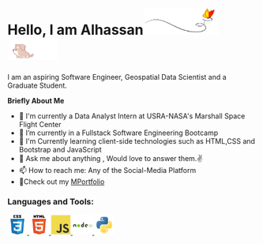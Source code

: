 # Hello, I am Alhassan<img src="images/butterfly.gif" width=30%><img src="images/dog.gif" width=20%>

I am an aspiring Software Engineer, Geospatial Data Scientist and a Graduate
Student.

<!-- <img align="right" alt="GIF" src="images/butterfly.gif" /> -->

**Briefly About Me**

- 🔭 I'm currently a Data Analyst Intern at USRA-NASA's Marshall Space Flight
  Center
- 🌱 I’m currently in a Fullstack Software Engineering Bootcamp
- 👯 I'm Currently learning client-side technologies such as HTML,CSS and Bootstrap
  and JavaScript
- 💬 Ask me about anything , Would love to answer them.✌
- 📫 How to reach me: Any of the Social-Media Platform
- 📝Check out my [MPortfolio](https://sahadalhassan.com/)
 
<h3 align="left">Languages and Tools:</h3>
<p align="left"> <a href="https://www.w3schools.com/css/" target="_blank" rel="noreferrer"> <img src="https://raw.githubusercontent.com/devicons/devicon/master/icons/css3/css3-original-wordmark.svg" alt="css3" width="40" height="40"/> </a> <a href="https://www.w3.org/html/" target="_blank" rel="noreferrer"> <img src="https://raw.githubusercontent.com/devicons/devicon/master/icons/html5/html5-original-wordmark.svg" alt="html5" width="40" height="40"/> </a> <a href="https://developer.mozilla.org/en-US/docs/Web/JavaScript" target="_blank" rel="noreferrer"> <img src="https://raw.githubusercontent.com/devicons/devicon/master/icons/javascript/javascript-original.svg" alt="javascript" width="40" height="40"/> </a> <a href="https://nodejs.org" target="_blank" rel="noreferrer"> <img src="https://raw.githubusercontent.com/devicons/devicon/master/icons/nodejs/nodejs-original-wordmark.svg" alt="nodejs" width="40" height="40"/> </a> <a href="https://www.python.org" target="_blank" rel="noreferrer"> <img src="https://raw.githubusercontent.com/devicons/devicon/master/icons/python/python-original.svg" alt="python" width="40" height="40"/> </a> </p>

